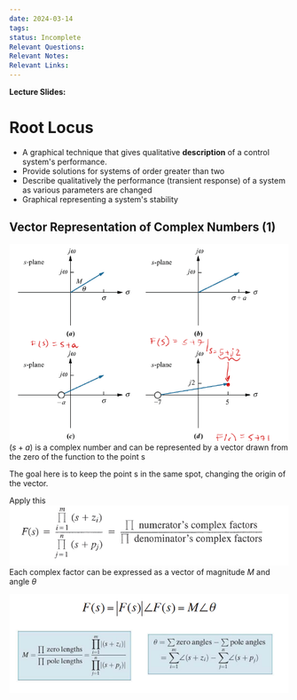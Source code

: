 ```yaml
---
date: 2024-03-14
tags: 
status: Incomplete
Relevant Questions: 
Relevant Notes: 
Relevant Links:
---
```

**Lecture Slides:**

# Root Locus
- A graphical technique that gives qualitative **description** of a control system's performance.
- Provide solutions for systems of order greater than two
- Describe qualitatively the performance (transient response) of a system as various parameters are changed
- Graphical representing a system's stability

## Vector Representation of Complex Numbers (1)

![](Attachments/Pasted%20image%2020240314194050.png)$(s+a)$ is a complex number and can be represented by a vector drawn from the zero of the function to the point s

The goal here is to keep the point s in the same spot, changing the origin of the vector.

Apply this
![](Attachments/Pasted%20image%2020240314194855.png)
Each complex factor can be expressed as a vector of magnitude $M$ and angle $\theta$


![](Attachments/Pasted%20image%2020240314194910.png)


